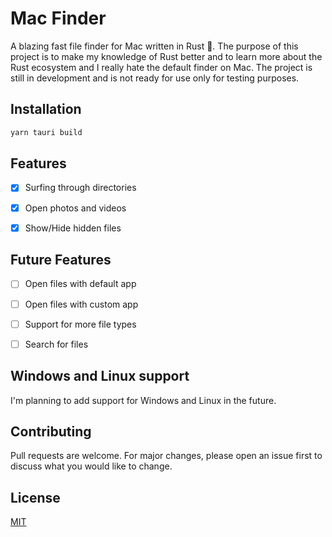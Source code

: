 # Mac Finder 

A blazing fast file finder for Mac written in Rust 🦀. The purpose of this project is to make my knowledge of Rust better and to learn more about the Rust ecosystem and I really hate the default finder on Mac. The project is still in development and is not ready for use only for testing purposes.

## Installation

```bash
yarn tauri build
```

## Features

- [x] Surfing through directories
- [x] Open photos and videos
- [x] Show/Hide hidden files


## Future Features

- [ ] Open files with default app
- [ ] Open files with custom app
- [ ] Support for more file types
- [ ] Search for files


## Windows and Linux support

I'm planning to add support for Windows and Linux in the future.

## Contributing
Pull requests are welcome. For major changes, please open an issue first to discuss what you would like to change.

## License
[MIT](./LICENSE)
```


